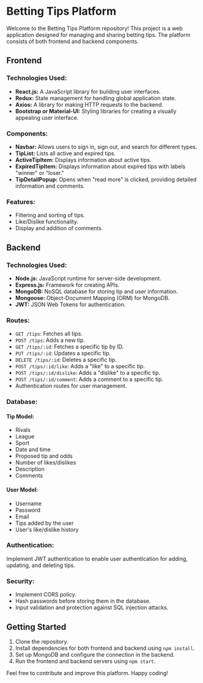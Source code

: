 <!DOCTYPE html>
<html lang="en">
<head>
  <meta charset="UTF-8">
  <meta name="viewport" content="width=device-width, initial-scale=1.0">
  <title>Betting Tips Platform</title>

</head>
<body>

  <h1>Betting Tips Platform</h1>

  <p>Welcome to the Betting Tips Platform repository! This project is a web application designed for managing and sharing betting tips. The platform consists of both frontend and backend components.</p>

  <h2>Frontend</h2>

  <h3>Technologies Used:</h3>
  <ul>
    <li><strong>React.js:</strong> A JavaScript library for building user interfaces.</li>
    <li><strong>Redux:</strong> State management for handling global application state.</li>
    <li><strong>Axios:</strong> A library for making HTTP requests to the backend.</li>
    <li><strong>Bootstrap or Material-UI:</strong> Styling libraries for creating a visually appealing user interface.</li>
  </ul>

  <h3>Components:</h3>
  <ul>
    <li><strong>Navbar:</strong> Allows users to sign in, sign out, and search for different types.</li>
    <li><strong>TipList:</strong> Lists all active and expired tips.</li>
    <li><strong>ActiveTipItem:</strong> Displays information about active tips.</li>
    <li><strong>ExpiredTipItem:</strong> Displays information about expired tips with labels "winner" or "loser."</li>
    <li><strong>TipDetailPopup:</strong> Opens when "read more" is clicked, providing detailed information and comments.</li>
  </ul>

  <h3>Features:</h3>
  <ul>
    <li>Filtering and sorting of tips.</li>
    <li>Like/Dislike functionality.</li>
    <li>Display and addition of comments.</li>
  </ul>

  <h2>Backend</h2>

  <h3>Technologies Used:</h3>
  <ul>
    <li><strong>Node.js:</strong> JavaScript runtime for server-side development.</li>
    <li><strong>Express.js:</strong> Framework for creating APIs.</li>
    <li><strong>MongoDB:</strong> NoSQL database for storing tip and user information.</li>
    <li><strong>Mongoose:</strong> Object-Document Mapping (ORM) for MongoDB.</li>
    <li><strong>JWT:</strong> JSON Web Tokens for authentication.</li>
  </ul>

  <h3>Routes:</h3>
  <ul>
    <li><code>GET /tips</code>: Fetches all tips.</li>
    <li><code>POST /tips</code>: Adds a new tip.</li>
    <li><code>GET /tips/:id</code>: Fetches a specific tip by ID.</li>
    <li><code>PUT /tips/:id</code>: Updates a specific tip.</li>
    <li><code>DELETE /tips/:id</code>: Deletes a specific tip.</li>
    <li><code>POST /tips/:id/like</code>: Adds a "like" to a specific tip.</li>
    <li><code>POST /tips/:id/dislike</code>: Adds a "dislike" to a specific tip.</li>
    <li><code>POST /tips/:id/comment</code>: Adds a comment to a specific tip.</li>
    <li>Authentication routes for user management.</li>
  </ul>

  <h3>Database:</h3>

  <h4>Tip Model:</h4>
  <ul>
    <li>Rivals</li>
    <li>League</li>
    <li>Sport</li>
    <li>Date and time</li>
    <li>Proposed tip and odds</li>
    <li>Number of likes/dislikes</li>
    <li>Description</li>
    <li>Comments</li>
  </ul>

  <h4>User Model:</h4>
  <ul>
    <li>Username</li>
    <li>Password</li>
    <li>Email</li>
    <li>Tips added by the user</li>
    <li>User's like/dislike history</li>
  </ul>

  <h3>Authentication:</h3>
  <p>Implement JWT authentication to enable user authentication for adding, updating, and deleting tips.</p>

  <h3>Security:</h3>
  <ul>
    <li>Implement CORS policy.</li>
    <li>Hash passwords before storing them in the database.</li>
    <li>Input validation and protection against SQL injection attacks.</li>
  </ul>

  <h2>Getting Started</h2>

  <ol>
    <li>Clone the repository.</li>
    <li>Install dependencies for both frontend and backend using <code>npm install</code>.</li>
    <li>Set up MongoDB and configure the connection in the backend.</li>
    <li>Run the frontend and backend servers using <code>npm start</code>.</li>
  </ol>

  <p>Feel free to contribute and improve this platform. Happy coding!</p>

</body>
</html>
